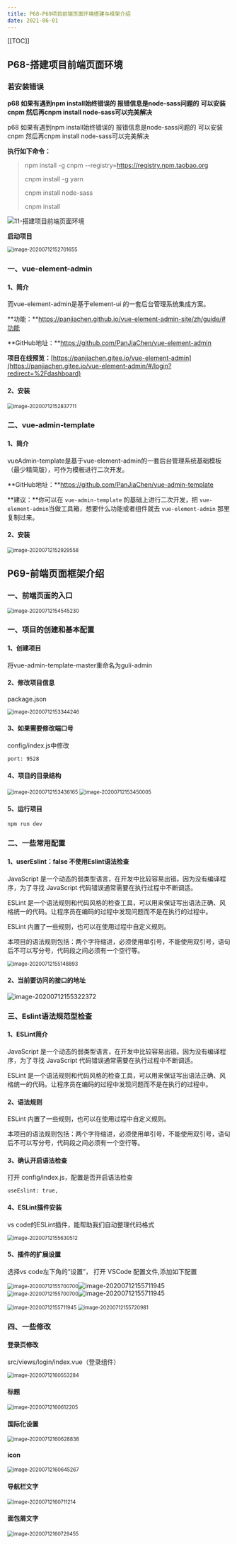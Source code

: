 ```yaml
---
title: P68-P69项目前端页面环境搭建与框架介绍
date: 2021-06-01
---
```

[[TOC]]

## P68-搭建项目前端页面环境

### **若安装错误**

**p68 如果有遇到npm install始终错误的 报错信息是node-sass问题的**
**可以安装cnpm 然后再cnpm install node-sass可以完美解决**



p68 如果有遇到npm install始终错误的 报错信息是node-sass问题的
可以安装cnpm 然后再cnpm install node-sass可以完美解决

**执行如下命令：**

> npm install -g cnpm --registry=https://registry.npm.taobao.org
>
> cnpm install -g yarn
>
> cnpm install node-sass
>
> cnpm install









![11-搭建项目前端页面环境](https://gitee.com//nopromise/pic/raw/master/typora/20200712151947.png)



**启动项目**

<img src="https://gitee.com//nopromise/pic/raw/master/typora/20200712152701.png" alt="image-20200712152701655" style="zoom:80%;" />

### **一、vue-element-admin** 

#### **1、简介**

而vue-element-admin是基于element-ui 的一套后台管理系统集成方案。

**功能：**https://panjiachen.github.io/vue-element-admin-site/zh/guide/#功能

**GitHub地址：**https://github.com/PanJiaChen/vue-element-admin

**项目在线预览：**[https://panjiachen.gitee.io/vue-element-admin](https://panjiachen.gitee.io/vue-element-admin/#/login?redirect=%2Fdashboard)

#### 2、安装

<img src="https://gitee.com//nopromise/pic/raw/master/typora/20200712152837.png" alt="image-20200712152837711" style="zoom:80%;" />



### 二、**vue-admin-template**

#### 1、简介

vueAdmin-template是基于vue-element-admin的一套后台管理系统基础模板（最少精简版），可作为模板进行二次开发。

**GitHub地址：**https://github.com/PanJiaChen/vue-admin-template

**建议：**你可以在 `vue-admin-template` 的基础上进行二次开发，把 `vue-element-admin`当做工具箱，想要什么功能或者组件就去 `vue-element-admin` 那里复制过来。

#### 2、安装

<img src="C:\Users\31265\AppData\Roaming\Typora\typora-user-images\image-20200712152929558.png" alt="image-20200712152929558" style="zoom:80%;" />







## P69-前端页面框架介绍

### 一、前端页面的入口

<img src="https://gitee.com//nopromise/pic/raw/master/typora/20200712154545.png" alt="image-20200712154545230" style="zoom:80%;" />







### **一、项目的创建和基本配置**

#### **1、创建项目**

将vue-admin-template-master重命名为guli-admin

#### 2、修改项目信息

package.json

<img src="https://gitee.com//nopromise/pic/raw/master/typora/20200712153344.png" alt="image-20200712153344246" style="zoom:80%;" />



#### 3、如果需要修改端口号

config/index.js中修改

```
port: 9528
```



#### **4、项目的目录结构**

<img src="https://gitee.com//nopromise/pic/raw/master/typora/20200712153436.png" alt="image-20200712153436165" style="zoom:80%;" />



<img src="C:\Users\31265\AppData\Roaming\Typora\typora-user-images\image-20200712153450005.png" alt="image-20200712153450005" style="zoom:80%;" />

#### **5、运行项目**

```
npm run dev
```





### 二、一些常用配置



#### **1、userEslint：false  不使用Eslint语法检查**



JavaScript 是一个动态的弱类型语言，在开发中比较容易出错。因为没有编译程序，为了寻找 JavaScript 代码错误通常需要在执行过程中不断调适。

ESLint 是一个语法规则和代码风格的检查工具，可以用来保证写出语法正确、风格统一的代码。让程序员在编码的过程中发现问题而不是在执行的过程中。



ESLint 内置了一些规则，也可以在使用过程中自定义规则。

本项目的语法规则包括：两个字符缩进，必须使用单引号，不能使用双引号，语句后不可以写分号，代码段之间必须有一个空行等。





<img src="https://gitee.com//nopromise/pic/raw/master/typora/20200712155148.png" alt="image-20200712155148893" style="zoom:80%;" />





#### 2、当前要访问的接口的地址

![image-20200712155322372](https://gitee.com//nopromise/pic/raw/master/typora/20200712155322.png)



### 三、Eslint语法规范型检查

#### **1、ESLint简介**

JavaScript 是一个动态的弱类型语言，在开发中比较容易出错。因为没有编译程序，为了寻找 JavaScript 代码错误通常需要在执行过程中不断调适。

ESLint 是一个语法规则和代码风格的检查工具，可以用来保证写出语法正确、风格统一的代码。让程序员在编码的过程中发现问题而不是在执行的过程中。

#### 2、语法规则

ESLint 内置了一些规则，也可以在使用过程中自定义规则。

本项目的语法规则包括：两个字符缩进，必须使用单引号，不能使用双引号，语句后不可以写分号，代码段之间必须有一个空行等。

#### 3、确认开启语法检查

打开 config/index.js，配置是否开启语法检查

```
useEslint: true,
```

#### 4、ESLint插件安装

vs code的ESLint插件，能帮助我们自动整理代码格式 

<img src="https://gitee.com//nopromise/pic/raw/master/typora/20200712155630.png" alt="image-20200712155630512" style="zoom:80%;" />

#### 5、插件的扩展设置

选择vs code左下角的“设置”， 打开 VSCode 配置文件,添加如下配置

<img src="https://gitee.com//nopromise/pic/raw/master/typora/20200712155700.png" alt="image-20200712155700700" style="zoom:80%;" />![image-20200712155711945](https://gitee.com//nopromise/pic/raw/master/typora/20200712155712.png)<img src="https://gitee.com//nopromise/pic/raw/master/typora/20200712155700.png" alt="image-20200712155700700" style="zoom:80%;" />![image-20200712155711945](https://gitee.com//nopromise/pic/raw/master/typora/20200712155712.png)

<img src="https://gitee.com//nopromise/pic/raw/master/typora/20200712155712.png" alt="image-20200712155711945" style="zoom:80%;" />

<img src="C:\Users\31265\AppData\Roaming\Typora\typora-user-images\image-20200712155720981.png" alt="image-20200712155720981" style="zoom:80%;" />



### 四、一些修改

#### 登录页修改

src/views/login/index.vue（登录组件）

<img src="https://gitee.com//nopromise/pic/raw/master/typora/20200712160553.png" alt="image-20200712160553284" style="zoom:80%;" />





#### 标题

<img src="https://gitee.com//nopromise/pic/raw/master/typora/20200712160612.png" alt="image-20200712160612205" style="zoom:80%;" />

#### 国际化设置

<img src="https://gitee.com//nopromise/pic/raw/master/typora/20200712160628.png" alt="image-20200712160628838" style="zoom:80%;" />





#### icon

<img src="https://gitee.com//nopromise/pic/raw/master/typora/20200712160645.png" alt="image-20200712160645267" style="zoom:80%;" />



#### 导航栏文字

<img src="https://gitee.com//nopromise/pic/raw/master/typora/20200712160711.png" alt="image-20200712160711214" style="zoom:80%;" />





#### **面包屑文字**

<img src="https://gitee.com//nopromise/pic/raw/master/typora/20200712160729.png" alt="image-20200712160729455" style="zoom:80%;" />
